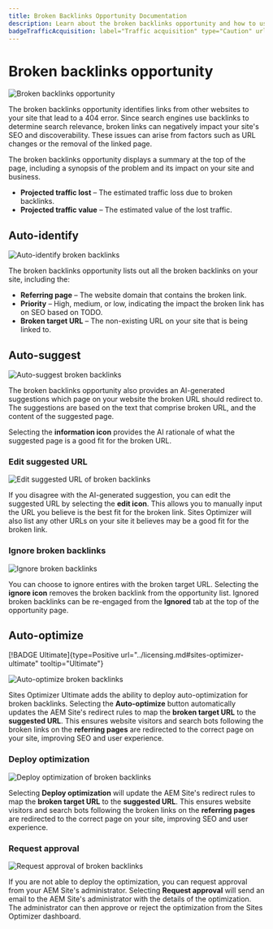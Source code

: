 ```yaml
---
title: Broken Backlinks Opportunity Documentation
description: Learn about the broken backlinks opportunity and how to use it to improve traffic acquisition.
badgeTrafficAcquisition: label="Traffic acquisition" type="Caution" url="../../opportunity-types/traffic-acquisition.md" tooltip="Traffic acquisition"
---
```


# Broken backlinks opportunity

![Broken backlinks opportunity](./assets/broken-backlinks/hero.png)

The broken backlinks opportunity identifies links from other websites to your site that lead to a 404 error. Since search engines use backlinks to determine search relevance, broken links can negatively impact your site's SEO and discoverability. These issues can arise from factors such as URL changes or the removal of the linked page.

The broken backlinks opportunity displays a summary at the top of the page, including a synopsis of the problem and its impact on your site and business.

* **Projected traffic lost** – The estimated traffic loss due to broken backlinks.
* **Projected traffic value** – The estimated value of the lost traffic.

## Auto-identify

![Auto-identify broken backlinks](./assets/broken-backlinks/auto-identify.png) 

The broken backlinks opportunity lists out all the broken backlinks on your site, including the:

* **Referring page** – The website domain that contains the broken link.
* **Priority** – High, medium, or low, indicating the impact the broken link has on SEO based on TODO.
* **Broken target URL** – The non-existing URL on your site that is being linked to.

## Auto-suggest

![Auto-suggest broken backlinks](./assets/broken-backlinks/auto-suggest.png)

The broken backlinks opportunity also provides an AI-generated suggestions which page on your website the broken URL should redirect to. The suggestions are based on the text that comprise broken URL, and the content of the suggested page.

Selecting the **information icon** provides the AI rationale of what the suggested page is a good fit for the broken URL.

### Edit suggested URL

![Edit suggested URL of broken backlinks](./assets/broken-backlinks/edit-target-url.png)

If you disagree with the AI-generated suggestion, you can edit the suggested URL by selecting the **edit icon**. This allows you to manually input the URL you believe is the best fit for the broken link. Sites Optimizer will also list any other URLs on your site it believes may be a good fit for the broken link.  

### Ignore broken backlinks

![Ignore broken backlinks](./assets/broken-backlinks/ignore.png)

You can choose to ignore entires with the broken target URL. Selecting the **ignore icon** removes the broken backlink from the opportunity list. Ignored broken backlinks can be re-engaged from the **Ignored** tab at the top of the opportunity page.

## Auto-optimize

[!BADGE Ultimate]{type=Positive url="../licensing.md#sites-optimizer-ultimate" tooltip="Ultimate"}

![Auto-optimize broken backlinks](./assets/broken-backlinks/auto-optimize.png)

Sites Optimizer Ultimate adds the ability to deploy auto-optimization for broken backlinks. Selecting the **Auto-optimize** button automatically updates the AEM Site's redirect rules to map the **broken target URL** to the **suggested URL**. This ensures website visitors and search bots following the broken links on the **referring pages**  are redirected to the correct page on your site, improving SEO and user experience.

### Deploy optimization

![Deploy optimization of broken backlinks](./assets/broken-backlinks/deploy-optimization.png)

Selecting **Deploy optimization** will update the AEM Site's redirect rules to map the **broken target URL** to the **suggested URL**. This ensures website visitors and search bots following the broken links on the **referring pages**  are redirected to the correct page on your site, improving SEO and user experience.

### Request approval

![Request approval of broken backlinks](./assets/broken-backlinks/request-approval.png)

If you are not able to deploy the optimization, you can request approval from your AEM Site's administrator. Selecting **Request approval** will send an email to the AEM Site's administrator with the details of the optimization. The administrator can then approve or reject the optimization from the Sites Optimizer dashboard.
